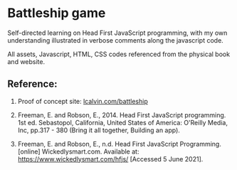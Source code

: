 # Battleship game 
Self-directed learning on Head First JavaScript programming, 
with my own understanding illustrated in verbose comments along the javascript code.

All assets, Javascript, HTML, CSS codes referenced from the physical book and website.

## Reference: 
1. Proof of concept site: [lcalvin.com/battleship](https://lcalvin.com/battleship/)
2. Freeman, E. and Robson, E., 2014. 
   Head First JavaScript programming. 1st ed. 
   Sebastopol, California, United States of America:
   O'Reilly Media, Inc, 
   pp.317 - 380 (Bring it all together, Building an app).

3. Freeman, E. and Robson, E., n.d. 
   Head First JavaScript Programming. [online] Wickedlysmart.com. 
   Available at: <https://www.wickedlysmart.com/hfjs/> 
   [Accessed 5 June 2021].
